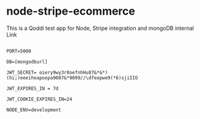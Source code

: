 <h1> node-stripe-ecommerce</h1>
<p>This is a Qoddi test app for Node, Stripe integration and mongoDB internal Link</p>
<code>
PORT=5000 </code><br />
<code>
DB=[mongodburl]</code><br />
<code>
JWT_SECRET= oiery9wy3r8oefnhHu87&*&*)(hi;)eeeihoapoopa9087&*9099//\dfeopwe9(*6)sjiIIO</code><br />
<code>
JWT_EXPIRES_IN = 7d</code><br />
<code>
JWT_COOKIE_EXPIRES_IN=24</code><br />
<code>
NODE_ENV=development</code><br />

